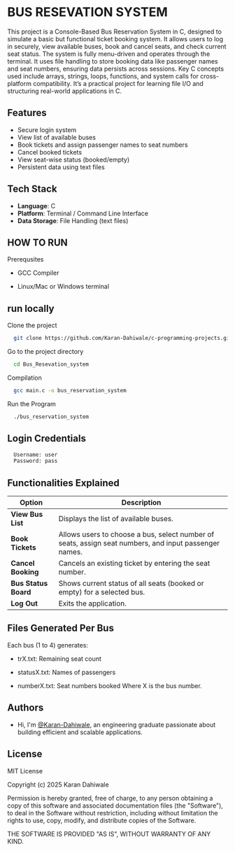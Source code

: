 
# BUS RESEVATION SYSTEM

This project is a Console-Based Bus Reservation System in C, designed to simulate a basic but functional ticket booking system. It allows users to log in securely, view available buses, book and cancel seats, and check current seat status. The system is fully menu-driven and operates through the terminal. It uses file handling to store booking data like passenger names and seat numbers, ensuring data persists across sessions. Key C concepts used include arrays, strings, loops, functions, and system calls for cross-platform compatibility. It’s a practical project for learning file I/O and structuring real-world applications in C.










## Features

- Secure login system
- View list of available buses
- Book tickets and assign passenger names to seat numbers
- Cancel booked tickets
- View seat-wise status (booked/empty)
- Persistent data using text files



## Tech Stack


- **Language**: C
- **Platform**: Terminal / Command Line Interface
- **Data Storage**: File Handling (text files)


## HOW TO RUN
Prerequsites

- GCC Compiler

- Linux/Mac or Windows terminal




## run locally

Clone the project

```bash
  git clone https://github.com/Karan-Dahiwale/c-programming-projects.git
```

Go to the project directory

```bash
  cd Bus_Resevation_system
```

Compilation

```bash
  gcc main.c -o bus_reservation_system
```

 Run the Program

```bash
  ./bus_reservation_system
```


## Login Credentials



```bash
  Username: user
  Password: pass
```


## Functionalities Explained


| Option               | Description                                                  |
|----------------------|--------------------------------------------------------------|
| **View Bus List**    | Displays the list of available buses.                        |
| **Book Tickets**     | Allows users to choose a bus, select number of seats, assign seat numbers, and input passenger names. |
| **Cancel Booking**   | Cancels an existing ticket by entering the seat number.      |
| **Bus Status Board** | Shows current status of all seats (booked or empty) for a selected bus. |
| **Log Out**          | Exits the application.                                       |

## Files Generated Per Bus
Each bus (1 to 4) generates:
- trX.txt: Remaining seat count

- statusX.txt: Names of passengers

- numberX.txt: Seat numbers booked
Where X is the bus number.
## Authors

- Hi, I'm [@Karan-Dahiwale](https://github.com/Karan-Dahiwale), an engineering graduate passionate about building efficient and scalable applications. 


## License


MIT License

Copyright (c) 2025 Karan Dahiwale

Permission is hereby granted, free of charge, to any person obtaining a copy
of this software and associated documentation files (the "Software"), to deal
in the Software without restriction, including without limitation the rights
to use, copy, modify, and distribute copies of the Software.

THE SOFTWARE IS PROVIDED "AS IS", WITHOUT WARRANTY OF ANY KIND.




